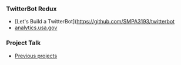 

### TwitterBot Redux

  * [Let's Build a TwitterBot](https://github.com/SMPA3193/twitterbot
  * [analytics.usa.gov](https://analytics.usa.gov/data/)

### Project Talk

  * [Previous projects](https://github.com/SMPA3193/)
